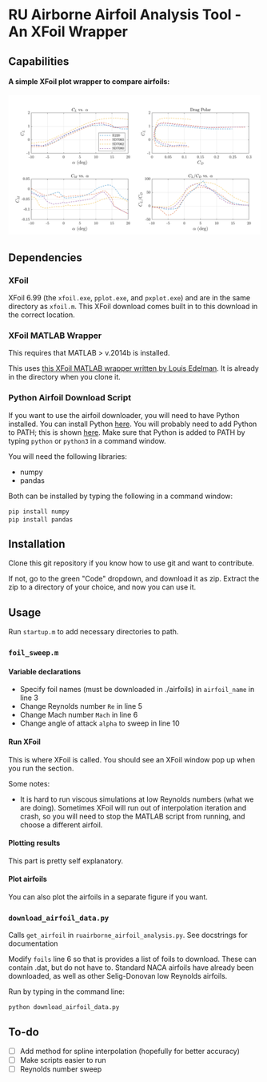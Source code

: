 # RU Airborne Airfoil Analysis Tool - An XFoil Wrapper
## Capabilities
#### A simple XFoil plot wrapper to compare airfoils:
![example plot](./docs/airfoil_comparison.png)

## Dependencies
### XFoil
XFoil 6.99 (the `xfoil.exe`, `pplot.exe`, and `pxplot.exe`) and are in the same directory as `xfoil.m`. This XFoil download comes built in to this download in the correct location.

### XFoil MATLAB Wrapper
This requires that MATLAB > v.2014b is installed.

This uses [this XFoil MATLAB wrapper written by Louis Edelman](https://www.mathworks.com/matlabcentral/fileexchange/49706-xfoil-interface-updated). It is already in the directory when you clone it.

### Python Airfoil Download Script
If you want to use the airfoil downloader, you will need to have Python installed. You can install Python [here](https://www.python.org/downloads/). You will probably need to add Python to PATH; this is shown [here](https://datatofish.com/add-python-to-windows-path/). Make sure that Python is added to PATH by typing `python` or `python3` in a command window. 

You will need the following libraries:
- numpy
- pandas

Both can be installed by typing the following in a command window:
    
    pip install numpy
    pip install pandas

## Installation
Clone this git repository if you know how to use git and want to contribute.

If not, go to the green "Code" dropdown, and download it as zip. Extract the zip to a directory of your choice, and now you can use it.

## Usage
Run `startup.m` to add necessary directories to path.

### `foil_sweep.m`
#### Variable declarations
- Specify foil names (must be downloaded in ./airfoils) in `airfoil_name` in line 3
- Change Reynolds number `Re` in line 5
- Change Mach number `Mach` in line 6
- Change angle of attack `alpha` to sweep in line 10

#### Run XFoil
This is where XFoil is called. You should see an XFoil window pop up when you run the section.

Some notes:
 - It is hard to run viscous simulations at low Reynolds numbers (what we are doing). Sometimes XFoil will run out of interpolation iteration and crash, so you will need to stop the MATLAB script from running, and choose a different airfoil.

#### Plotting results
This part is pretty self explanatory.

#### Plot airfoils
You can also plot the airfoils in a separate figure if you want.

### `download_airfoil_data.py`
Calls `get_airfoil` in `ruairborne_airfoil_analysis.py`. See docstrings for documentation

Modify `foils` line 6 so that is provides a list of foils to download. These can contain .dat, but do not have to. Standard NACA airfoils have already been downloaded, as well as other Selig-Donovan low Reynolds airfoils.

Run by typing in the command line:

    python download_airfoil_data.py


## To-do
- [ ] Add method for spline interpolation (hopefully for better accuracy)
- [ ] Make scripts easier to run
- [ ] Reynolds number sweep